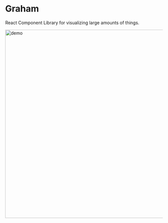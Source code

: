 # Graham

React Component Library for visualizing large amounts of things.

<img width="600" src="./demo.gif" alt="demo" />

